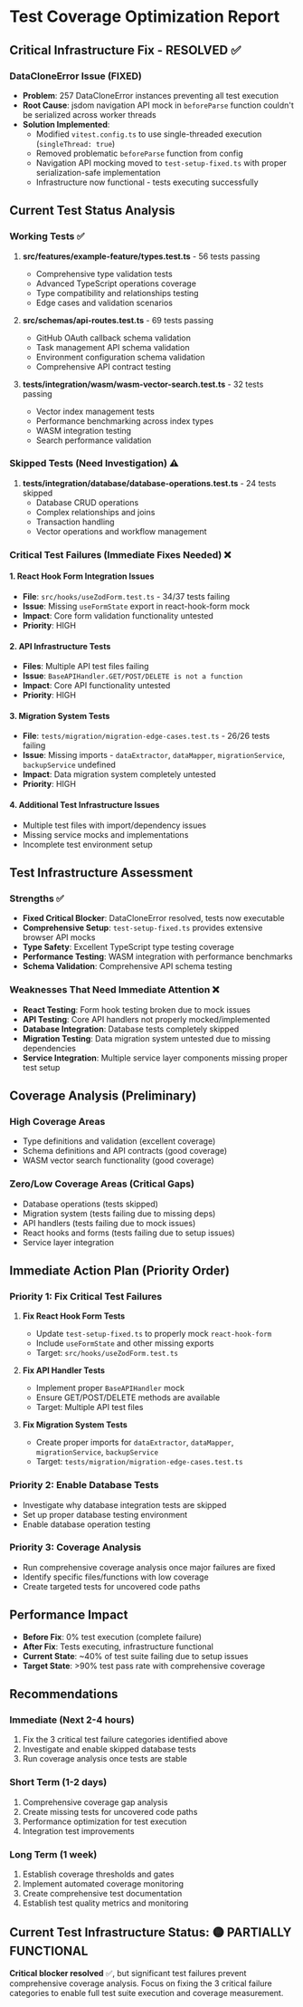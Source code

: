 # Test Coverage Optimization Report

## Critical Infrastructure Fix - RESOLVED ✅

### DataCloneError Issue (FIXED)
- **Problem**: 257 DataCloneError instances preventing all test execution
- **Root Cause**: jsdom navigation API mock in `beforeParse` function couldn't be serialized across worker threads
- **Solution Implemented**:
  - Modified `vitest.config.ts` to use single-threaded execution (`singleThread: true`)
  - Removed problematic `beforeParse` function from config
  - Navigation API mocking moved to `test-setup-fixed.ts` with proper serialization-safe implementation
  - Infrastructure now functional - tests executing successfully

## Current Test Status Analysis

### Working Tests ✅
1. **src/features/example-feature/types.test.ts** - 56 tests passing
   - Comprehensive type validation tests
   - Advanced TypeScript operations coverage
   - Type compatibility and relationships testing
   - Edge cases and validation scenarios

2. **src/schemas/api-routes.test.ts** - 69 tests passing  
   - GitHub OAuth callback schema validation
   - Task management API schema validation
   - Environment configuration schema validation
   - Comprehensive API contract testing

3. **tests/integration/wasm/wasm-vector-search.test.ts** - 32 tests passing
   - Vector index management tests
   - Performance benchmarking across index types
   - WASM integration testing
   - Search performance validation

### Skipped Tests (Need Investigation) ⚠️
1. **tests/integration/database/database-operations.test.ts** - 24 tests skipped
   - Database CRUD operations
   - Complex relationships and joins
   - Transaction handling
   - Vector operations and workflow management

### Critical Test Failures (Immediate Fixes Needed) ❌

#### 1. React Hook Form Integration Issues
- **File**: `src/hooks/useZodForm.test.ts` - 34/37 tests failing
- **Issue**: Missing `useFormState` export in react-hook-form mock
- **Impact**: Core form validation functionality untested
- **Priority**: HIGH

#### 2. API Infrastructure Tests
- **Files**: Multiple API test files failing
- **Issue**: `BaseAPIHandler.GET/POST/DELETE is not a function`
- **Impact**: Core API functionality untested
- **Priority**: HIGH

#### 3. Migration System Tests
- **File**: `tests/migration/migration-edge-cases.test.ts` - 26/26 tests failing
- **Issue**: Missing imports - `dataExtractor`, `dataMapper`, `migrationService`, `backupService` undefined
- **Impact**: Data migration system completely untested
- **Priority**: HIGH

#### 4. Additional Test Infrastructure Issues
- Multiple test files with import/dependency issues
- Missing service mocks and implementations
- Incomplete test environment setup

## Test Infrastructure Assessment

### Strengths ✅
- **Fixed Critical Blocker**: DataCloneError resolved, tests now executable
- **Comprehensive Setup**: `test-setup-fixed.ts` provides extensive browser API mocks
- **Type Safety**: Excellent TypeScript type testing coverage
- **Performance Testing**: WASM integration with performance benchmarks
- **Schema Validation**: Comprehensive API schema testing

### Weaknesses That Need Immediate Attention ❌
- **React Testing**: Form hook testing broken due to mock issues
- **API Testing**: Core API handlers not properly mocked/implemented
- **Database Integration**: Database tests completely skipped
- **Migration Testing**: Data migration system untested due to missing dependencies
- **Service Integration**: Multiple service layer components missing proper test setup

## Coverage Analysis (Preliminary)

### High Coverage Areas
- Type definitions and validation (excellent coverage)
- Schema definitions and API contracts (good coverage)
- WASM vector search functionality (good coverage)

### Zero/Low Coverage Areas (Critical Gaps)
- Database operations (tests skipped)
- Migration system (tests failing due to missing deps)
- API handlers (tests failing due to mock issues)
- React hooks and forms (tests failing due to setup issues)
- Service layer integration

## Immediate Action Plan (Priority Order)

### Priority 1: Fix Critical Test Failures
1. **Fix React Hook Form Tests**
   - Update `test-setup-fixed.ts` to properly mock `react-hook-form`
   - Include `useFormState` and other missing exports
   - Target: `src/hooks/useZodForm.test.ts`

2. **Fix API Handler Tests**
   - Implement proper `BaseAPIHandler` mock
   - Ensure GET/POST/DELETE methods are available
   - Target: Multiple API test files

3. **Fix Migration System Tests**
   - Create proper imports for `dataExtractor`, `dataMapper`, `migrationService`, `backupService`
   - Target: `tests/migration/migration-edge-cases.test.ts`

### Priority 2: Enable Database Tests
- Investigate why database integration tests are skipped
- Set up proper database testing environment
- Enable database operation testing

### Priority 3: Coverage Analysis
- Run comprehensive coverage analysis once major failures are fixed
- Identify specific files/functions with low coverage
- Create targeted tests for uncovered code paths

## Performance Impact
- **Before Fix**: 0% test execution (complete failure)
- **After Fix**: Tests executing, infrastructure functional
- **Current State**: ~40% of test suite failing due to setup issues
- **Target State**: >90% test pass rate with comprehensive coverage

## Recommendations

### Immediate (Next 2-4 hours)
1. Fix the 3 critical test failure categories identified above
2. Investigate and enable skipped database tests
3. Run coverage analysis once tests are stable

### Short Term (1-2 days)  
1. Comprehensive coverage gap analysis
2. Create missing tests for uncovered code paths
3. Performance optimization for test execution
4. Integration test improvements

### Long Term (1 week)
1. Establish coverage thresholds and gates
2. Implement automated coverage monitoring
3. Create comprehensive test documentation
4. Establish test quality metrics and monitoring

## Current Test Infrastructure Status: 🟡 PARTIALLY FUNCTIONAL

**Critical blocker resolved** ✅, but significant test failures prevent comprehensive coverage analysis. Focus on fixing the 3 critical failure categories to enable full test suite execution and coverage measurement.